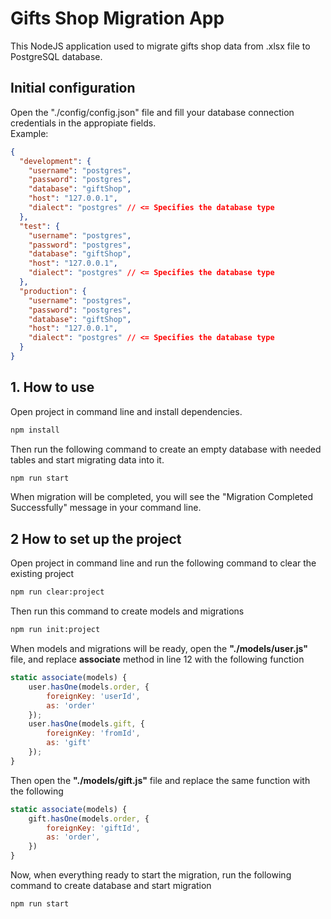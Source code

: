 # Gifts Shop Migration App

This NodeJS application used to migrate gifts shop data from .xlsx file to PostgreSQL database.

## Initial configuration

Open the "./config/config.json" file and fill your database connection credentials in the appropiate fields.  
Example:

```json
{
  "development": {
    "username": "postgres",
    "password": "postgres",
    "database": "giftShop",
    "host": "127.0.0.1",
    "dialect": "postgres" // <= Specifies the database type
  },
  "test": {
    "username": "postgres",
    "password": "postgres",
    "database": "giftShop",
    "host": "127.0.0.1",
    "dialect": "postgres" // <= Specifies the database type
  },
  "production": {
    "username": "postgres",
    "password": "postgres",
    "database": "giftShop",
    "host": "127.0.0.1",
    "dialect": "postgres" // <= Specifies the database type
  }
}
```

## 1. How to use

Open project in command line and install dependencies.

```bash
npm install
```

Then run the following command to create an empty database with needed tables and start migrating data into it.

```bash
npm run start
```

When migration will be completed, you will see the "Migration Completed Successfully" message in your command line.

## 2 How to set up the project

Open project in command line and run the following command to clear the existing project

```bash
npm run clear:project
```

Then run this command to create models and migrations

```bash
npm run init:project
```

When models and migrations will be ready, open the **"./models/user.js"** file, and replace **associate** method in line 12 with the following function

```javascript
static associate(models) {
    user.hasOne(models.order, {
        foreignKey: 'userId',
        as: 'order'
    });
    user.hasOne(models.gift, {
        foreignKey: 'fromId',
        as: 'gift'
    });
}
```

Then open the **"./models/gift.js"** file and replace the same function with the following

```javascript
static associate(models) {
    gift.hasOne(models.order, {
        foreignKey: 'giftId',
        as: 'order',
    })
}
```

Now, when everything ready to start the migration, run the following command to create database and start migration

```bash
npm run start
```
